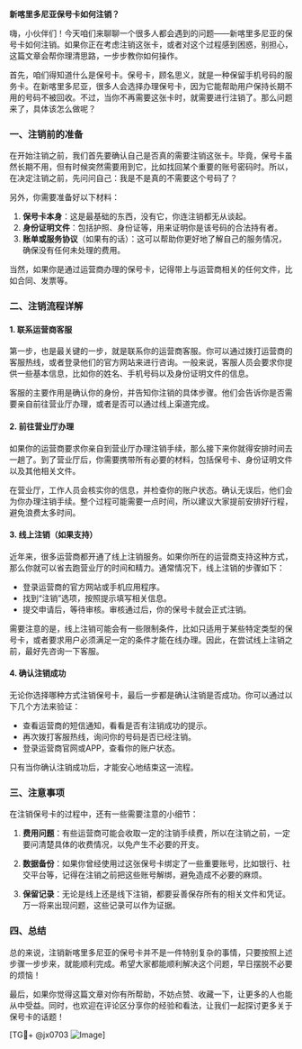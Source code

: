 **新喀里多尼亚保号卡如何注销？**

嗨，小伙伴们！今天咱们来聊聊一个很多人都会遇到的问题——新喀里多尼亚的保号卡如何注销。如果你正在考虑注销这张卡，或者对这个过程感到困惑，别担心，这篇文章会帮你理清思路，一步步教你如何操作。

首先，咱们得知道什么是保号卡。保号卡，顾名思义，就是一种保留手机号码的服务卡。在新喀里多尼亚，很多人会选择办理保号卡，因为它能帮助用户保持长期不用的号码不被回收。不过，当你不再需要这张卡时，就需要进行注销了。那么问题来了，具体该怎么做呢？

### 一、注销前的准备

在开始注销之前，我们首先要确认自己是否真的需要注销这张卡。毕竟，保号卡虽然长期不用，但有时候突然需要用到它，比如找回某个重要的账号密码时。所以，在决定注销之前，先问问自己：我是不是真的不需要这个号码了？

另外，你需要准备好以下材料：

1. **保号卡本身**：这是最基础的东西，没有它，你连注销都无从谈起。
2. **身份证明文件**：包括护照、身份证等，用来证明你是该号码的合法持有者。
3. **账单或服务协议**（如果有的话）：这可以帮助你更好地了解自己的服务情况，确保没有任何未处理的费用。

当然，如果你是通过运营商办理的保号卡，记得带上与运营商相关的任何文件，比如合同、发票等。

### 二、注销流程详解

#### 1. 联系运营商客服

第一步，也是最关键的一步，就是联系你的运营商客服。你可以通过拨打运营商的客服热线，或者登录他们的官方网站来进行咨询。一般来说，客服人员会要求你提供一些基本信息，比如你的姓名、手机号码以及身份证明文件的信息。

客服的主要作用是确认你的身份，并告知你注销的具体步骤。他们会告诉你是否需要亲自前往营业厅办理，或者是否可以通过线上渠道完成。

#### 2. 前往营业厅办理

如果你的运营商要求你亲自到营业厅办理注销手续，那么接下来你就得安排时间去一趟了。到了营业厅后，你需要携带所有必要的材料，包括保号卡、身份证明文件以及其他相关文件。

在营业厅，工作人员会核实你的信息，并检查你的账户状态。确认无误后，他们会为你办理注销手续。整个过程可能需要一点时间，所以建议大家提前安排好行程，避免浪费太多时间。

#### 3. 线上注销（如果支持）

近年来，很多运营商都开通了线上注销服务。如果你所在的运营商支持这种方式，那么你就可以省去跑营业厅的时间和精力。通常情况下，线上注销的步骤如下：

- 登录运营商的官方网站或手机应用程序。
- 找到“注销”选项，按照提示填写相关信息。
- 提交申请后，等待审核。审核通过后，你的保号卡就会正式注销。

需要注意的是，线上注销可能会有一些限制条件，比如只适用于某些特定类型的保号卡，或者要求用户必须满足一定的条件才能在线办理。因此，在尝试线上注销之前，最好先咨询一下客服。

#### 4. 确认注销成功

无论你选择哪种方式注销保号卡，最后一步都是确认注销是否成功。你可以通过以下几个方法来验证：

- 查看运营商的短信通知，看看是否有注销成功的提示。
- 再次拨打客服热线，询问你的号码是否已经注销。
- 登录运营商官网或APP，查看你的账户状态。

只有当你确认注销成功后，才能安心地结束这一流程。

### 三、注意事项

在注销保号卡的过程中，还有一些需要注意的小细节：

1. **费用问题**：有些运营商可能会收取一定的注销手续费，所以在注销之前，一定要问清楚具体的收费情况，以免产生不必要的开支。
   
2. **数据备份**：如果你曾经使用过这张保号卡绑定了一些重要账号，比如银行、社交平台等，记得在注销之前把这些账号解绑，避免造成不必要的麻烦。

3. **保留记录**：无论是线上还是线下注销，都要妥善保存所有的相关文件和凭证。万一将来出现问题，这些记录可以作为证据。

### 四、总结

总的来说，注销新喀里多尼亚的保号卡并不是一件特别复杂的事情，只要按照上述步骤一步步来，就能顺利完成。希望大家都能顺利解决这个问题，早日摆脱不必要的烦恼！

最后，如果你觉得这篇文章对你有所帮助，不妨点赞、收藏一下，让更多的人也能从中受益。同时，也欢迎在评论区分享你的经验和看法，让我们一起探讨更多关于保号卡的话题！

[TG💪+ @jx0703 ![Image](https://github.com/user-attachments/assets/dbca1d08-cadb-493c-b0ec-ad6f7a83f270)]